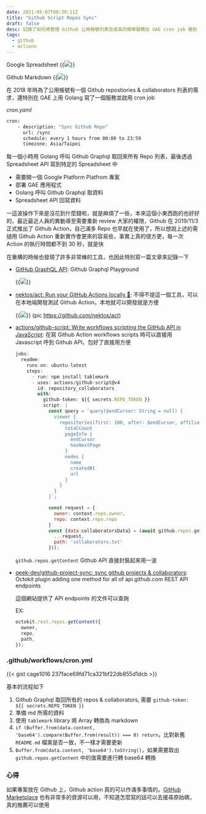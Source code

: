 ```yaml
---
date: 2021-05-07T08:39:11Z
title: "Github Script Repos Sync"
draft: false
desc: 記錄了如何將整理 Github 公用帳號列表及成員的簡單服務從 GAE cron job 搬到 Github Actions 的使用方式
tags:
  - github
  - actions
---
```


Google Spreadsheet
{{<img src="/posts/github-script-repos-sync/img/0.png">}}


Github Markdown
{{<img src="/posts/github-script-repos-sync/img/1.png">}}

<!--more-->

在 2018 年時為了公用帳號有一個 Github repostiories & collaborators 列表的需求，還特別在 GAE 上用 Golang 寫了一個服務並啟用 cron job

_cron.yaml_

```bash
cron:
    - description: "Sync Github Repo"
      url: /sync
      schedule: every 1 hours from 00:00 to 23:59
      timezone: Asia/Taipei
```

每一個小時用 Golang 呼叫 Github Graphql 取回來所有 Repo 列表，最後透過 Spreadsheet API 寫到特定的 Spreadsheet 中

- 需要開一個 Google Platform Platfrom 專案
- 部署 GAE 應用程式
- Golang 呼叫 Github Graphql 取資料
- Spreadsheet API 回寫資料

一這波操作下來是沒花到什麼錢啦，就是麻煩了一些，本來這個小東西跑的也好好的，最近最近人員的異動導至需要重新 review 大家的權限，Github 在 2019/11/3 正式推出了 Github Action，自己滿多 Repo 也早就在使用了，所以想說上述的需撾用 Github Action 重新實作會更來的容易些，事實上真的很方更，每一次 Action 的執行時間都不到 30 秒，就是快

在重構的時候也發現了許多非常棒的工具，也因此特別寫一篇文章來記錄一下

- [GitHub GraphQL API](https://docs.github.com/en/graphql/overview/explorer): Github Graphql Playground

  {{<img src="/posts/github-script-repos-sync/img/2.png">}}

- [nektos/act: Run your GitHub Actions locally 🚀](https://github.com/nektos/act): 不得不提這一個工具，可以在本地端開發測試 Github Action，本地就可以開發就是方便

  {{<img src="/posts/github-script-repos-sync/img/act-quickstart-2.gif">}}
  (pic https://github.com/nektos/act)

- [actions/github-script: Write workflows scripting the GitHub API in JavaScript](https://github.com/actions/github-script): 在寫 Github Action workflows scripts 時可以直接用 Javascript 呼到 Github API，包好了直接用方便

  ```js
  jobs:
    readme:
      runs-on: ubuntu-latest
      steps:
        - run: npm install tablemark
        - uses: actions/github-script@v4
          id: repository_collaborators
          with:
            github-token: ${{ secrets.REPO_TOKEN }}
            script: |
              const query = `query($endCursor: String = null) {
                viewer {
                  repositories(first: 100, after: $endCursor, affiliations: [OWNER], orderBy: {field: CREATED_AT, direction: DESC}) {
                    totalCount
                    pageInfo {
                      endCursor
                      hasNextPage
                    }
                    nodes {
                      name
                      createdAt
                      url
                    }
                  }
                }
              }`;

              const request = {
                owner: context.repo.owner,
                repo: context.repo.repo
              }
              const {data:collaboratorsData} = (await github.repos.getContent({
                ...request,
                path: 'collaborators.txt'
              }));
  ```

  `github.repos.getContent` Github API 直接封裝起來用一波

- [qeek-dev/github-project-sync: sync github projects & collaborators](https://github.com/qeek-dev/github-project-sync): Octokit plugin adding one method for all of api.github.com REST API endpoints

    這個網站提供了 API endpoints 的文件可以查詢

    EX:
    ```js
    octokit.rest.repos.getContent({
      owner,
      repo,
      path,
    });
    ```

### .github/workflows/cron.yml

{{< gist cage1016 237face69fd71ca321bf22db855d1dcb >}}

基本的流程如下

1. Github Graphql 取回所有的 repos & collaborators, 需要 `github-token: ${{ secrets.REPO_TOKEN }}`
1. 準備 md 所需的資料
1. 使用 `tablemark` library 將 Array 轉換為 markdown
1. `if (Buffer.from(data.content, 'base64').compare(Buffer.from(result)) === 0) return`，比對新舊 `README.md` 檔案是否一致，不一樣才需要更新
1. `Buffer.from(data.content, 'base64').toString()`，如果需要取出 `github.repos.getContent` 中的值需要進行轉 base64 轉換

### 心得

如果專案放在 Github 上，Github action 真的可以作滿多事情的。[GitHub Marketplace](https://github.com/marketplace?type=actions) 也有非常多的資源可以用，不知道怎麼寫的話可以去援尋原始碼，真的推薦可以使用